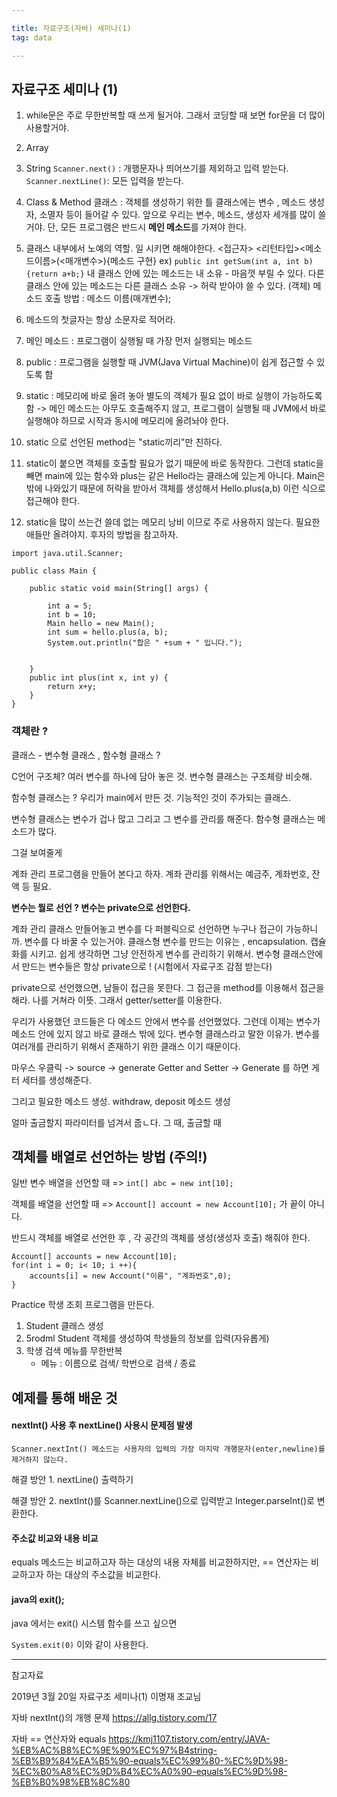 ```yaml
---

title: 자료구조(자바) 세미나(1) 
tag: data

---
```


## 자료구조 세미나 (1)

1. while문은 주로 무한반복할 때 쓰게 될거야. 그래서 코딩할 때 보면 for문을 더 많이 사용할거야.
2. Array

3. String
	`Scanner.next()` : 개행문자나 띄어쓰기를 제외하고 입력 받는다.
    `Scanner.nextLine()`: 모든 입력을 받는다.

4. Class & Method
	클래스 : 객체를 생성하기 위한 틀 
    클래스에는 변수 , 메소드 생성자, 소멸자 등이 들어갈 수 있다. 앞으로 우리는 
    변수, 메소드, 생성자 세개를 많이 쓸거야.
    단, 모든 프로그램은 반드시 **메인 메소드**를 가져야 한다.
    
5. 클래스 내부에서 노예의 역할. 일 시키면 해해야한다.
	<접근자> <리턴타입><메소드이름>(<매개변수>){메소드 구현} ex)
`public int getSum(int a, int b){return a+b;}`
	내 클래스 안에 있는 메소드는 내 소유 - 마음껏 부릴 수 있다.
    다른 클래스 안에 있는 메소드는 다른 클래스 소유 -> 허락 받아야 쓸 수 있다. (객체)
    메소드 호출 방법 : 메소드 이름(매개변수);
	
6. 메소드의 첫글자는 항상 소문자로 적어라.
7. 메인 메소드 : 프로그램이 실행될 때 가장 먼저 실행되는 메소드
8.  public : 프로그램을 실행할 때 JVM(Java Virtual Machine)이 쉽게 접근할 수 있도록 함
9.  static : 메모리에 바로 올려 놓아 별도의 객체가 필요 없이 바로 실행이 가능하도록 함 -> 메인 메소드는 아무도 호출해주지 않고, 프로그램이 실행될 때 JVM에서 바로 실행해야 하므로 시작과 동시에 메모리에 올려놔야 한다.
10.  static 으로 선언된 method는 "static끼리"만 친하다. 
11.  static이 붙으면 객체를 호출할 필요가 없기 때문에 바로 동작한다. 그런데 static을 빼면 main에 있는 함수와 plus는 같은 Hello라는 클래스에 있는게 아니다. Main은 밖에 나와있기 때문에 허락을 받아서 객체를 생성해서 Hello.plus(a,b) 이런 식으로 접근해야 한다. 
12.  static을 많이 쓰는건 쓸데 없는 메모리 낭비 이므로 주로 사용하지 않는다. 필요한 애들만 올려야지. 후자의 방법을 참고하자.

```
import java.util.Scanner;

public class Main {
	
	public static void main(String[] args) {
		 
		int a = 5;
		int b = 10;
		Main hello = new Main();
		int sum = hello.plus(a, b);
		System.out.println("합은 " +sum + " 입니다.");
		
		
	}
	public int plus(int x, int y) {
		return x+y; 
	}
}
```

### 객체란 ?

클래스 - 변수형 클래스 , 함수형 클래스 ?

C언어 구조체? 여러 변수를 하나에 담아 놓은 것. 변수형 클래스는 구조체랑 비슷해.

함수형 클래스는 ? 우리가 main에서 만든 것. 기능적인 것이 주가되는 클래스.

변수형 클래스는 변수가 겁나 많고 그리고 그 변수를 관리를 해준다. 함수형 클래스는 메소드가 많다. 

그걸 보여줄게

계좌 관리 프로그램을 만들어 본다고 하자. 
계좌 관리를 위해서는 예금주, 계좌번호, 잔액 등 필요.

**변수는 뭘로 선언 ? 변수는 private으로 선언한다.**

계좌 관리 클래스 만들어놓고 변수를 다 퍼블릭으로 선언하면 누구나 접근이 가능하니까. 변수를 다 바꿀 수 있는거야.
클래스형 변수를 만드는 이유는 , encapsulation. 캡슐화를 시키고. 쉽게 생각하면 그냥 안전하게 변수를 관리하기 위해서.
변수형 클래스안에서 만드는 변수들은 항상 private으로 ! (시험에서 자료구조 감점 받는다)

private으로 선언했으면, 남들이 접근을 못한다. 그 접근을 method를 이용해서 접근을 해라. 나를 거쳐라 이뜻.
그래서 getter/setter를 이용한다.

우리가 사용했던 코드들은 다 메소드 안에서 변수를 선언했었다.
그런데 이제는 변수가 메소드 안에 있지 않고 바로 클래스 밖에 있다. 변수형 클래스라고 말한 이유가. 변수를 여러개를 관리하기 위해서 존재하기 위한 클래스 이기 때문이다.

마우스 우클릭 -> source -> generate Getter and Setter -> Generate
를 하면 게터 세터를 생성해준다.

그리고 필요한 메소드 생성. withdraw, deposit 메소드 생성

얼마 출금할지 파라미터를 넘겨서 줍ㄴ다. 그 때, 출금할 때

## 객체를 배열로 선언하는 방법 (주의!)

일반 변수 배열을 선언할 때 => `int[] abc = new int[10];`

객체를 배열을 선언할 때 => `Account[] account = new Account[10];` 가 끝이 아니다.

반드시 객체를 배열로 선언한 후 , 각 공간의 객체를 생성(생성자 호출) 해줘야 한다.

```
Account[] accounts = new Account[10];
for(int i = 0; i< 10; i ++){
	accounts[i] = new Account("이름", "계좌번호",0);
}
```

Practice 학생 조회 프로그램을 만든다.

1. Student 클래스 생성
2. 5rodml Student 객체를 생성하여 학생들의 정보를 입력(자유롭게)
3. 학생 검색 메뉴를 무한반복
	-	 메뉴 : 이름으로 검색/ 학번으로 검색 / 종료


## 예제를 통해 배운 것

#### nextInt() 사용 후 nextLine() 사용시 문제점 발생

`Scanner.nextInt() 메소드는 사용자의 입력의 가장 마지막 개행문자(enter,newline)를 제거하지 않는다.`

해결 방안 1. nextLine() 출력하기

해결 방안 2. nextInt()를 Scanner.nextLine()으로 입력받고 Integer.parseInt()로 변환한다.

#### 주소값 비교와 내용 비교

equals 메소드는 비교하고자 하는 대상의 내용 자체를 비교한하지만, == 연산자는 비교하고자 하는 대상의 주소값을 비교한다.

#### java의 exit();

java 에서는 exit() 시스템 함수를 쓰고 싶으면

`System.exit(0)` 이와 같이 사용한다.








































- - -

참고자료

2019년 3월 20일 자료구조 세미나(1) 이명재 조교님 

자바 nextInt()의 개행 문제
https://allg.tistory.com/17

자바 == 연산자와 equals
https://kmj1107.tistory.com/entry/JAVA-%EB%AC%B8%EC%9E%90%EC%97%B4string-%EB%B9%84%EA%B5%90-equals%EC%99%80-%EC%9D%98-%EC%B0%A8%EC%9D%B4%EC%A0%90-equals%EC%9D%98-%EB%B0%98%EB%8C%80

